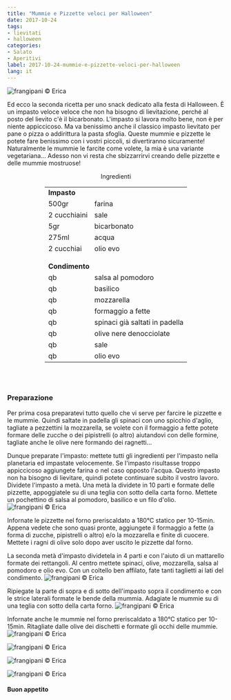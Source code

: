 ```yaml
---
title: "Mummie e Pizzette veloci per Halloween"
date: 2017-10-24
tags:
- lievitati
- halloween
categories:
- Salato
- Aperitivi
label: 2017-10-24-mummie-e-pizzette-veloci-per-halloween
lang: it
---
```

![](header.jpg "frangipani © Erica")

Ed ecco la seconda ricetta per uno snack dedicato alla festa di Halloween. È un impasto veloce veloce che non ha bisogno di lievitazione, perché al posto del lievito c'è il bicarbonato. L'impasto si lavora molto bene, non è per niente appiccicoso. Ma va benissimo anche il classico impasto lievitato per pane o pizza o addirittura la pasta sfoglia. Queste mummie e pizzette le potete fare benissimo con i vostri piccoli, si divertiranno sicuramente! Naturalmente le mummie le farcite come volete, la mia è una variante vegetariana... Adesso non vi resta che sbizzarrirvi creando delle pizzette e delle mummie mostruose!

<div id="wrapper" style="text-align: center">
  <div id="yourdiv" style="display: inline-block;">
    <div class="ingredients">
      <div class="ingredients-title">Ingredienti</div>
           <table>
        <tbody>
          <tr>
            <td colspan="2"><b>Impasto</b></td>
          </tr>
          <tr>
            <td>500gr</td>
            <td>farina</td>
          </tr>
          <tr>
            <td>2 cucchiaini</td>
            <td>sale</td>
          </tr>
          <tr>
            <td>5gr</td>
            <td>bicarbonato</td>
          </tr>
          <tr>
            <td>275ml</td>
            <td>acqua</td>
          </tr>
          <tr>
            <td>2 cucchiai</td>
            <td>olio evo</td>
          </tr>
          <tr style="height: 15px;"></tr>
          <tr>          
            <td colspan="2"><b>Condimento</b></td>
          </tr>
          <tr>
            <td>qb</td>
            <td>salsa al pomodoro</td>
          </tr>
          <tr>
            <td>qb</td>
            <td>basilico</td>
           </tr>
          <tr>
            <td>qb</td>
            <td>mozzarella</td>
           </tr>
          <tr>
            <td>qb</td>
            <td>formaggio a fette</td>
          </tr>
          <tr>
            <td>qb</td>
            <td>spinaci già saltati in padella</td>
          </tr>
          <tr>
            <td>qb</td>
            <td>olive nere denocciolate</td>
           </tr>
          <tr>
            <td>qb</td>
            <td>sale</td>
           </tr>
          <tr>
            <td>qb</td>
            <td>olio evo</td>
          </tr>
        </tbody>
      </table>
      <br></br>
    </div>
  </div>
</div>


<h3>
  <font color="grey">
    <i class="fa-solid fa-gears"></i>
  </font> Preparazione
</h3>

Per prima cosa preparatevi tutto quello che vi serve per farcire le pizzette e le mummie. Quindi saltate in padella gli spinaci con uno spicchio d'aglio, tagliate a pezzettini la mozzarella, se volete con il formaggio a fette potete formare delle zucche o dei pipistrelli (o altro) aiutandovi con delle formine, tagliate anche le olive nere formando dei ragnetti... 

Dunque preparate l'impasto: mettete tutti gli ingredienti per l'impasto nella planetaria ed impastate velocemente. Se l'impasto risultasse troppo appiccicoso aggiungete farina o nel caso opposto l'acqua. Questo impasto non ha bisogno di lievitare, quindi potete continuare subito il vostro lavoro. Dividete l'impasto a metà. Una metà la dividete in 10 parti e formate delle pizzette, appoggiatele su di una teglia con sotto della carta forno. Mettete un pochettino di salsa al pomodoro, basilico e un filo d'olio. 
![](tegliapizzette.jpg "frangipani © Erica")

Infornate le pizzette nel forno preriscaldato a 180°C statico per 10-15min. Appena vedete che sono quasi pronte, aggiungete il formaggio a fette (a forma di zucche, pipistrelli o altro) e/o la mozzarella e finite di cuocere. Mettete i ragni di olive solo dopo aver uscito le pizzette dal forno.

La seconda metà d'impasto dividetela in 4 parti e con l'aiuto di un mattarello formate dei rettangoli. Al centro mettete spinaci, olive, mozzarella, salsa al pomodoro e olio evo. Con un coltello ben affilato, fate tanti taglietti ai lati del condimento.
![](mummia.jpg "frangipani © Erica")

Ripiegate la parte di sopra e di sotto dell'impasto sopra il condimento e con le strice laterali formate le bende della mummia. Adagiate le mummie su di una teglia con sotto della carta forno.
![](tegliamummie.jpg "frangipani © Erica")

Infornate anche le mummie nel forno preriscaldato a 180°C statico per 10-15min. Ritagliate dalle olive dei dischetti e formate gli occhi delle mummie.
![](risultato1.jpg "frangipani © Erica")

![](risultato2.jpg "frangipani © Erica")

![](risultato3.jpg "frangipani © Erica")

![](risultato4.jpg "frangipani © Erica")

<h4>Buon appetito
  <font color="red">
    <i class="fa-regular fa-face-smile"></i>
  </font>
</h4>
